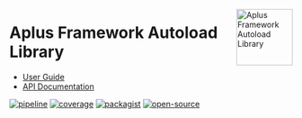 <a href="https://gitlab.com/aplus-framework/libraries/autoload"><img src="https://gitlab.com/aplus-framework/libraries/autoload/-/raw/master/guide/image.png" alt="Aplus Framework Autoload Library" align="right" width="100"></a>

# Aplus Framework Autoload Library

- [User Guide](https://docs.aplus-framework.com/guides/libraries/autoload/index.html)
- [API Documentation](https://docs.aplus-framework.com/packages/autoload.html)

[![pipeline](https://gitlab.com/aplus-framework/libraries/autoload/badges/master/pipeline.svg)](https://gitlab.com/aplus-framework/libraries/autoload/-/pipelines?scope=branches)
[![coverage](https://gitlab.com/aplus-framework/libraries/autoload/badges/master/coverage.svg?job=test:php)](https://aplus-framework.gitlab.io/libraries/autoload/coverage/)
[![packagist](https://img.shields.io/packagist/v/aplus/autoload)](https://packagist.org/packages/aplus/autoload)
[![open-source](https://img.shields.io/badge/open--source-donate-magenta)](https://www.paypal.com/donate/?hosted_button_id=NGBNW5PY4VSJ4)
